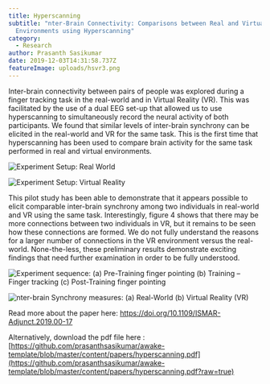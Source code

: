 ```yaml
---
title: Hyperscanning
subtitle: "nter-Brain Connectivity: Comparisons between Real and Virtual
  Environments using Hyperscanning"
category:
  - Research
author: Prasanth Sasikumar
date: 2019-12-03T14:31:58.737Z
featureImage: uploads/hsvr3.png
---
```

Inter-brain connectivity between pairs of people was explored during a finger tracking task in the real-world and in Virtual Reality (VR). This was facilitated by the use of a dual EEG set-up that allowed us to use hyperscanning to simultaneously record the neural activity of both participants. We found that similar levels of inter-brain synchrony can be elicited in the real-world and VR for the same task. This is the first time that hyperscanning has been used to compare brain activity for the same task performed in real and virtual environments.

![](/uploads/hsvr2.png "Experiment Setup: Real World ")

![](/uploads/hsvr1.png "Experiment Setup: Virtual Reality")

This pilot study has been able to demonstrate that it appears possible to elicit comparable inter-brain synchrony among two individuals in real-world and VR using the same task. Interestingly, figure 4 shows that there may be more connections between two individuals in VR, but it remains to be seen how these connections are formed. We do not fully understand the reasons for a larger number of connections in the VR environment versus the real-world. None-the-less, these preliminary results demonstrate exciting findings that need further examination in order to be fully understood.

![](/uploads/hsvr4.png "Experiment sequence: (a) Pre-Training finger pointing (b) Training – Finger tracking (c) Post-Training finger pointing ")

![](/uploads/hsvr3.png "nter-brain Synchrony measures: (a) Real-World (b) Virtual Reality (VR)")



Read more about the paper here: <https://doi.org/10.1109/ISMAR-Adjunct.2019.00-17> 

Alternatively, download the pdf file here : [https://github.com/prasanthsasikumar/awake-template/blob/master/content/papers/hyperscanning.pdf](https://github.com/prasanthsasikumar/awake-template/blob/master/content/papers/hyperscanning.pdf?raw=true)